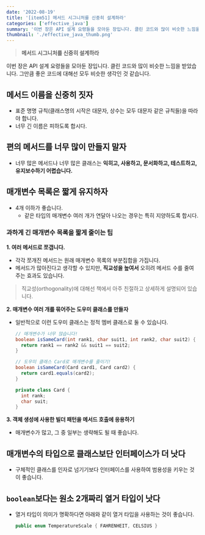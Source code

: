 ```yaml
---
date: '2022-08-19'
title: '[item51] 메서드 시그니처를 신중히 설계하라'
categories: ['effective_java']
summary: '이번 장은 API 설계 요령들을 모아둔 장입니다. 클린 코드와 많이 비슷한 느낌을 받았습니다. 그만큼 좋은 코드에 대해선 모두 비슷한 생각인 것 같습니다.'
thumbnail: './effective_java_thumb.png'
---
```


> **메서드 시그니처를 신중히 설계하라**

이번 장은 API 설계 요령들을 모아둔 장입니다. 클린 코드와 많이 비슷한 느낌을 받았습니다. 그만큼 좋은 코드에 대해선 모두 비슷한 생각인 것 같습니다.

## 메서드 이름을 신중히 짓자
- 표준 명명 규칙(클래스명의 시작은 대문자, 상수는 모두 대문자 같은 규칙들)을 따라야 합니다.
- 너무 긴 이름은 피하도록 합시다.

## 편의 메서드를 너무 많이 만들지 말자
- 너무 많은 메서드나 너무 많은 클래스는 **익히고, 사용하고, 문서화하고, 테스트하고, 유지보수하기 어렵습니다.**

## 매개변수 목록은 짧게 유지하자
- 4개 이하가 좋습니다.
  - 같은 타입의 매개변수 여러 개가 연달아 나오는 경우는 특히 지양하도록 합시다.

### 과하게 긴 매개변수 목록을 짧게 줄이는 팁
**1. 여러 메서드로 쪼갭니다.**
  - 각각 쪼개진 메서드는 원래 매개변수 목록의 부분집합을 가집니다.
  - 메서드가 많아진다고 생각할 수 있지만, **직교성을 높여서** 오히려 메서드 수를 줄여주는 효과도 있습니다.
  > 직교성(orthogonality)에 대해선 책에서 아주 친절하고 상세하게 설명되어 있습니다.
  
**2. 매개변수 여러 개를 묶어주는 도우미 클래스를 만들자**
  - 일반적으로 이런 도우미 클래스는 정적 멤버 클래스로 둘 수 있습니다.

    ```java
    // 매개변수가 너무 많습니다!
    boolean isSameCard(int rank1, char suit1, int rank2, char suit2) {
      return rank1 == rank2 && suit1 == suit2; 
    }
    ```
    ```java
    // 도우미 클래스 Card로 매개변수를 줄이기!
    boolean isSameCard(Card card1, Card card2) {
      return card1.equals(card2);
    }
    
    private class Card {
      int rank;
      char suit;
    }
    ```

**3. 객체 생성에 사용한 빌더 패턴을 메서드 호출에 응용하기**
  - 매개변수가 많고, 그 중 일부는 생략해도 될 때 좋습니다.

## 매개변수의 타입으로 클래스보단 인터페이스가 더 낫다
- 구체적인 클래스를 인자로 넘기기보다 인터페이스를 사용하여 범용성을 키우는 것이 좋습니다.

## `boolean`보다는 원소 2개짜리 열거 타입이 낫다
- 열거 타입이 의미가 명확하다면 아래와 같이 열거 타입을 사용하는 것이 좋습니다.

  ```java
  public enum TemperatureScale { FAHRENHEIT, CELSIUS }
  ```

